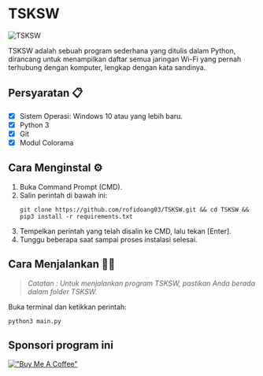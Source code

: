 # TSKSW

![TSKSW](https://github.com/rofidoang03/TSKSW/blob/main/tsksw.gif)

TSKSW adalah sebuah program sederhana yang ditulis dalam Python, dirancang untuk menampilkan daftar semua jaringan Wi-Fi yang pernah terhubung dengan komputer, lengkap dengan kata sandinya.

## Persyaratan 📋
- [x] Sistem Operasi: Windows 10 atau yang lebih baru.
- [x] Python 3
- [x] Git
- [x] Modul Colorama

## Cara Menginstal ⚙️
1. Buka Command Prompt (CMD).
2. Salin perintah di bawah ini:
    ```
    git clone https://github.com/rofidoang03/TSKSW.git && cd TSKSW && pip3 install -r requirements.txt
    ```
3. Tempelkan perintah yang telah disalin ke CMD, lalu tekan [Enter].
4. Tunggu beberapa saat sampai proses instalasi selesai.

## Cara Menjalankan 🏃🏻
> *Catatan : Untuk menjalankan program TSKSW, pastikan Anda berada dalam folder TSKSW.*

Buka terminal dan ketikkan perintah:

```
python3 main.py
```

## Sponsori program ini
[!["Buy Me A Coffee"](https://www.buymeacoffee.com/assets/img/custom_images/orange_img.png)](https://www.buymeacoffee.com/rofidoang03)
